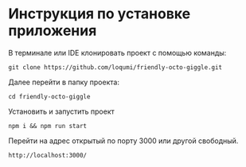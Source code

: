 # Инструкция по установке приложения 
В терминале или IDE клонировать проект с помощью команды:
```
git clone https://github.com/loqumi/friendly-octo-giggle.git
```
Далее перейти в папку проекта:
```
cd friendly-octo-giggle
```
Установить и запустить проект
```
npm i && npm run start
```
Перейти на адрес открытый по порту 3000 или другой свободный.
```
http://localhost:3000/
```